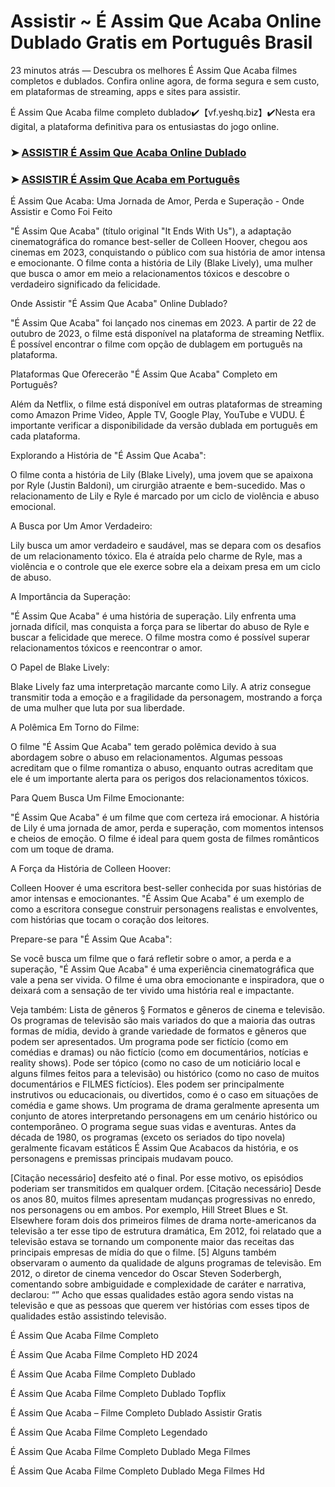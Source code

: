 # Assistir ~ É Assim Que Acaba Online Dublado Gratis em Português Brasil

23 minutos atrás — Descubra os melhores É Assim Que Acaba filmes completos e dublados. Confira online agora, de forma segura e sem custo, em plataformas de streaming, apps e sites para assistir.

É Assim Que Acaba filme completo dublado✔️【vf.yeshq.biz】✔️Nesta era digital, a plataforma definitiva para os entusiastas do jogo online.


### ➤ [ASSISTIR É Assim Que Acaba Online Dublado](https://vf.yeshq.biz/pt/movie/1079091)

### ➤ [ASSISTIR É Assim Que Acaba em Português](https://vf.yeshq.biz/pt/movie/1079091)

É Assim Que Acaba: Uma Jornada de Amor, Perda e Superação - Onde Assistir e Como Foi Feito

"É Assim Que Acaba" (título original "It Ends With Us"), a adaptação cinematográfica do romance best-seller de Colleen Hoover, chegou aos cinemas em 2023, conquistando o público com sua história de amor intensa e emocionante. O filme conta a história de Lily (Blake Lively), uma mulher que busca o amor em meio a relacionamentos tóxicos e descobre o verdadeiro significado da felicidade.

Onde Assistir "É Assim Que Acaba" Online Dublado?

"É Assim Que Acaba" foi lançado nos cinemas em 2023. A partir de 22 de outubro de 2023, o filme está disponível na plataforma de streaming Netflix. É possível encontrar o filme com opção de dublagem em português na plataforma.

Plataformas Que Oferecerão "É Assim Que Acaba" Completo em Português?

Além da Netflix, o filme está disponível em outras plataformas de streaming como Amazon Prime Video, Apple TV, Google Play, YouTube e VUDU. É importante verificar a disponibilidade da versão dublada em português em cada plataforma.

Explorando a História de "É Assim Que Acaba":

O filme conta a história de Lily (Blake Lively), uma jovem que se apaixona por Ryle (Justin Baldoni), um cirurgião atraente e bem-sucedido. Mas o relacionamento de Lily e Ryle é marcado por um ciclo de violência e abuso emocional.

A Busca por Um Amor Verdadeiro:

Lily busca um amor verdadeiro e saudável, mas se depara com os desafios de um relacionamento tóxico. Ela é atraída pelo charme de Ryle, mas a violência e o controle que ele exerce sobre ela a deixam presa em um ciclo de abuso.

A Importância da Superação:

"É Assim Que Acaba" é uma história de superação. Lily enfrenta uma jornada difícil, mas conquista a força para se libertar do abuso de Ryle e buscar a felicidade que merece. O filme mostra como é possível superar relacionamentos tóxicos e reencontrar o amor.

O Papel de Blake Lively:

Blake Lively faz uma interpretação marcante como Lily. A atriz consegue transmitir toda a emoção e a fragilidade da personagem, mostrando a força de uma mulher que luta por sua liberdade.

A Polêmica Em Torno do Filme:

O filme "É Assim Que Acaba" tem gerado polêmica devido à sua abordagem sobre o abuso em relacionamentos. Algumas pessoas acreditam que o filme romantiza o abuso, enquanto outras acreditam que ele é um importante alerta para os perigos dos relacionamentos tóxicos.

Para Quem Busca Um Filme Emocionante:

"É Assim Que Acaba" é um filme que com certeza irá emocionar. A história de Lily é uma jornada de amor, perda e superação, com momentos intensos e cheios de emoção. O filme é ideal para quem gosta de filmes românticos com um toque de drama.

A Força da História de Colleen Hoover:

Colleen Hoover é uma escritora best-seller conhecida por suas histórias de amor intensas e emocionantes. "É Assim Que Acaba" é um exemplo de como a escritora consegue construir personagens realistas e envolventes, com histórias que tocam o coração dos leitores.

Prepare-se para "É Assim Que Acaba":

Se você busca um filme que o fará refletir sobre o amor, a perda e a superação, "É Assim Que Acaba" é uma experiência cinematográfica que vale a pena ser vivida. O filme é uma obra emocionante e inspiradora, que o deixará com a sensação de ter vivido uma história real e impactante.



Veja também: Lista de gêneros § Formatos e gêneros de cinema e televisão. Os programas de televisão são mais variados do que a maioria das outras formas de mídia, devido à grande variedade de formatos e gêneros que podem ser apresentados. Um programa pode ser fictício (como em comédias e dramas) ou não fictício (como em documentários, notícias e reality shows). Pode ser tópico (como no caso de um noticiário local e alguns filmes feitos para a televisão) ou histórico (como no caso de muitos documentários e FILMES fictícios). Eles podem ser principalmente instrutivos ou educacionais, ou divertidos, como é o caso em situações de comédia e game shows. Um programa de drama geralmente apresenta um conjunto de atores interpretando personagens em um cenário histórico ou contemporâneo. O programa segue suas vidas e aventuras. Antes da década de 1980, os programas (exceto os seriados do tipo novela) geralmente ficavam estáticos É Assim Que Acabacos da história, e os personagens e premissas principais mudavam pouco.

[Citação necessário] desfeito até o final. Por esse motivo, os episódios poderiam ser transmitidos em qualquer ordem. [Citação necessário] Desde os anos 80, muitos filmes apresentam mudanças progressivas no enredo, nos personagens ou em ambos. Por exemplo, Hill Street Blues e St. Elsewhere foram dois dos primeiros filmes de drama norte-americanos da televisão a ter esse tipo de estrutura dramática, Em 2012, foi relatado que a televisão estava se tornando um componente maior das receitas das principais empresas de mídia do que o filme. [5] Alguns também observaram o aumento da qualidade de alguns programas de televisão. Em 2012, o diretor de cinema vencedor do Oscar Steven Soderbergh, comentando sobre ambiguidade e complexidade de caráter e narrativa, declarou: “” Acho que essas qualidades estão agora sendo vistas na televisão e que as pessoas que querem ver histórias com esses tipos de qualidades estão assistindo televisão.

É Assim Que Acaba Filme Completo

É Assim Que Acaba Filme Completo HD 2024

É Assim Que Acaba Filme Completo Dublado

É Assim Que Acaba Filme Completo Dublado Topflix

É Assim Que Acaba – Filme Completo Dublado Assistir Gratis

É Assim Que Acaba Filme Completo Legendado

É Assim Que Acaba Filme Completo Dublado Mega Filmes

É Assim Que Acaba Filme Completo Dublado Mega Filmes Hd
